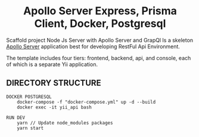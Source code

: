 <p align="center">
    <h1 align="center">Apollo Server Express, Prisma Client, Docker, Postgresql</h1>
</p>

Scaffold project Node Js Server with Apollo Server and GrapQl
Is a skeleton [Apollo Server](http://www.yiiframework.com/) application best for
developing RestFul Api Environment.

The template includes four tiers: frontend, backend, api, and console, each of which
is a separate Yii application.

## DIRECTORY STRUCTURE

```
DOCKER POSTGRESQL
    docker-compose -f "docker-compose.yml" up -d --build
    docker exec -it yii_api bash
```

```
RUN DEV
    yarn // Update node_modules packages
    yarn start
```
